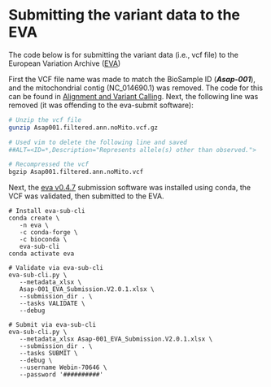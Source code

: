 # Submitting the variant data to the EVA
The code below is for submitting the variant data (i.e., vcf file) to the European Variation Archive ([EVA](https://www.ebi.ac.uk/eva/))

First the VCF file name was made to match the BioSample ID (**_Asap-001_**), and the mitochondrial contig (NC_014690.1) was removed. The code for this can be found in [Alignment and Variant Calling](./Alignment%20and%20Variant%20Calling.md). Next, the following line was removed (it was offending to the eva-submit software):

```bash
# Unzip the vcf file
gunzip Asap001.filtered.ann.noMito.vcf.gz

# Used vim to delete the following line and saved
##ALT=<ID=*,Description="Represents allele(s) other than observed.">

# Recompressed the vcf
bgzip Asap001.filtered.ann.noMito.vcf
```

Next, the [eva v0.4.7](https://github.com/EBIvariation/eva-sub-cli) submission software was installed using conda, the VCF was validated, then submitted to the EVA.

```
# Install eva-sub-cli
conda create \
   -n eva \
   -c conda-forge \
   -c bioconda \
   eva-sub-cli
conda activate eva

# Validate via eva-sub-cli
eva-sub-cli.py \
   --metadata_xlsx \
   Asap-001_EVA_Submission.V2.0.1.xlsx \
   --submission_dir . \
   --tasks VALIDATE \
   --debug

# Submit via eva-sub-cli
eva-sub-cli.py \
   --metadata_xlsx Asap-001_EVA_Submission.V2.0.1.xlsx \
   --submission_dir . \
   --tasks SUBMIT \
   --debug \
   --username Webin-70646 \
   --password '##########'
```

